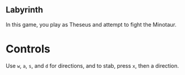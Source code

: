 ## Labyrinth

In this game, you play as Theseus and attempt to fight the Minotaur. 

# Controls
Use `w`, `a`, `s`, and `d` for directions, and to stab, press `x`, then a direction.

